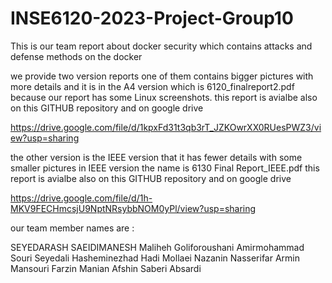 # INSE6120-2023-Project-Group10

This is our team report about docker security which contains attacks and defense methods on the docker 

we provide two version reports one of them contains bigger pictures with more details and it is in the A4 version which is 6120_finalreport2.pdf because our report has some Linux screenshots.   this report is avialbe also on this GITHUB repository and on google drive 

https://drive.google.com/file/d/1kpxFd31t3qb3rT_JZKOwrXX0RUesPWZ3/view?usp=sharing


the other version is the IEEE version that it has fewer details with some smaller pictures in IEEE version the name is 6130 Final Report_IEEE.pdf  this report is avialbe also on this GITHUB repository and on google drive

https://drive.google.com/file/d/1h-MKV9FECHmcsjU9NptNRsybbNOM0yPl/view?usp=sharing



our team member names are :

SEYEDARASH SAEIDIMANESH
Maliheh Goliforoushani
Amirmohammad Souri
Seyedali Hasheminezhad
Hadi Mollaei
Nazanin Nasserifar
Armin Mansouri
Farzin Manian
Afshin Saberi Absardi
